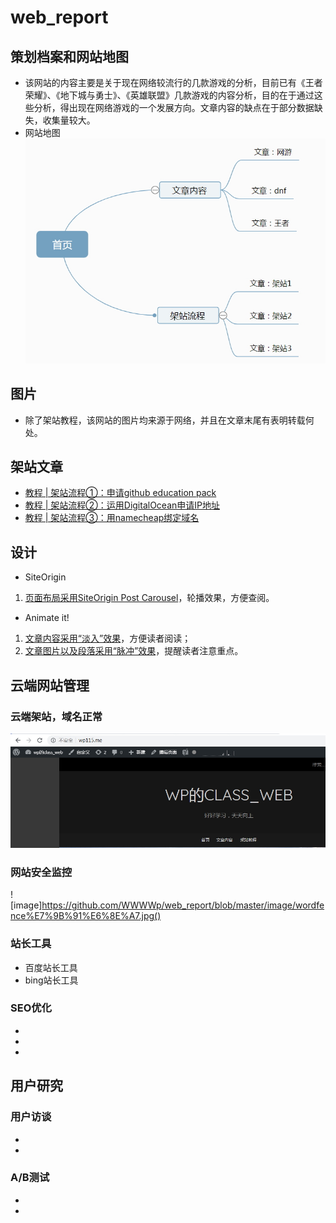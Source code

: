 # web_report
## 策划档案和网站地图
- 该网站的内容主要是关于现在网络较流行的几款游戏的分析，目前已有《王者荣耀》、《地下城与勇士》、《英雄联盟》几款游戏的内容分析，目的在于通过这些分析，得出现在网络游戏的一个发展方向。文章内容的缺点在于部分数据缺失，收集量较大。
- 网站地图
![image](https://github.com/WWWWp/web_report/blob/master/image/pic.jpg)
## 图片
- 除了架站教程，该网站的图片均来源于网络，并且在文章末尾有表明转载何处。
## 架站文章
- [教程 | 架站流程①：申请github education pack](http://wp115.me/2019/06/08/step1/)
- [教程 | 架站流程②：运用DigitalOcean申请IP地址](http://wp115.me/2019/06/08/step2/)
- [教程 | 架站流程③：用namecheap绑定域名](http://wp115.me/2019/06/08/step3/)
## 设计
- SiteOrigin
1. [页面布局采用SiteOrigin Post Carousel](http://wp115.me/page/)，轮播效果，方便查阅。
- Animate it!
1. [文章内容采用“淡入”效果](http://wp115.me/2019/06/27/dnf/)，方便读者阅读；
2. [文章图片以及段落采用“脉冲”效果](http://wp115.me/2019/06/26/game-king/)，提醒读者注意重点。
## 云端网站管理
### 云端架站，域名正常
![image](https://github.com/WWWWp/web_report/blob/master/image/web.jpg)
### 网站安全监控
![image]https://github.com/WWWWp/web_report/blob/master/image/wordfence%E7%9B%91%E6%8E%A7.jpg()
### 站长工具

- 百度站长工具
- bing站长工具
### SEO优化
-  
- 
- 
## 用户研究
### 用户访谈
- 
- 
### A/B测试
- 
- 